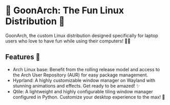 # 🚀 GoonArch: The Fun Linux Distribution 🎉

GoonArch, the custom Linux distribution designed specifically for laptop users who love to have fun while using their computers! 🎉🐧

## Features 🌟

- Arch Linux base: Benefit from the rolling release model and access to the Arch User Repository (AUR) for easy package management.
- Hyprland: A highly customizable window manager on Wayland with stunning animations and effects. Get ready to be amazed! ✨
- Qtile: A lightweight and highly configurable tiling window manager configured in Python. Customize your desktop experience to the max! 🐍

